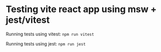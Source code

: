 # Testing vite react app using msw + jest/vitest

Running tests using vitest: `npm run vitest`

Running tests using jest: `npm run jest`

